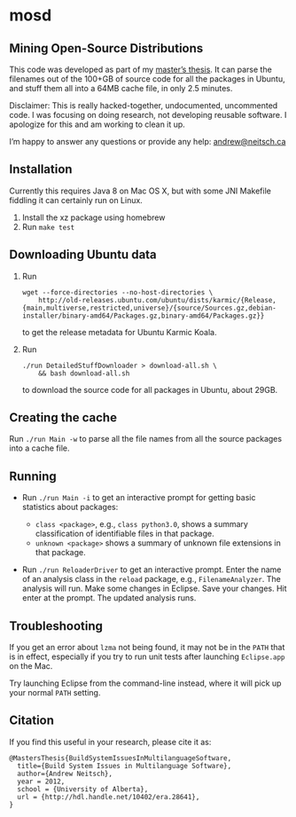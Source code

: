 # mosd
## Mining Open-Source Distributions

This code was developed as part of my [master’s thesis][msc]. It can parse
the filenames out of the 100+GB of source code for all the packages in
Ubuntu, and stuff them all into a 64MB cache file, in only 2.5 minutes.

[msc]: http://andrew.neitsch.ca/msc

Disclaimer: This is really hacked-together, undocumented, uncommented code.
I was focusing on doing research, not developing reusable software. I
apologize for this and am working to clean it up.

I’m happy to answer any questions or provide any help: andrew@neitsch.ca

## Installation

Currently this requires Java 8 on Mac OS X, but with some JNI Makefile
fiddling it can certainly run on Linux.

 1. Install the xz package using homebrew
 2. Run `make test`

## Downloading Ubuntu data

 1. Run

        wget --force-directories --no-host-directories \
            http://old-releases.ubuntu.com/ubuntu/dists/karmic/{Release,{main,multiverse,restricted,universe}/{source/Sources.gz,debian-installer/binary-amd64/Packages.gz,binary-amd64/Packages.gz}}

    to get the release metadata for Ubuntu Karmic Koala.

 2. Run

        ./run DetailedStuffDownloader > download-all.sh \
            && bash download-all.sh

    to download the source code for all packages in Ubuntu, about 29GB.

## Creating the cache

Run `./run Main -w` to parse all the file names from all the source
packages into a cache file.

## Running

  - Run `./run Main -i` to get an interactive prompt for getting basic
    statistics about packages:

      - `class <package>`, e.g., `class python3.0`, shows a summary
        classification of identifiable files in that package.
      - `unknown <package>` shows a summary of unknown file extensions in
        that package.

  - Run `./run ReloaderDriver` to get an interactive prompt. Enter the name
    of an analysis class in the `reload` package, e.g., `FilenameAnalyzer`.
    The analysis will run. Make some changes in Eclipse. Save your changes.
    Hit enter at the prompt. The updated analysis runs.

## Troubleshooting

If you get an error about `lzma` not being found, it may not be in the
`PATH` that is in effect, especially if you try to run unit tests after
launching `Eclipse.app` on the Mac.

Try launching Eclipse from the command-line instead, where it will pick up
your normal `PATH` setting.

## Citation

If you find this useful in your research, please cite it as:

    @MastersThesis{BuildSystemIssuesInMultilanguageSoftware,
      title={Build System Issues in Multilanguage Software},
      author={Andrew Neitsch},
      year = 2012,
      school = {University of Alberta},
      url = {http://hdl.handle.net/10402/era.28641},
    }
